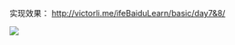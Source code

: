 实现效果：
http://victorli.me/ifeBaiduLearn/basic/day7&8/

![](http://owzrnsei2.bkt.clouddn.com//ife.png?imageMogr2/thumbnail/!100p)
